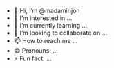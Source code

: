 - 👋 Hi, I’m @madaminjon
- 👀 I’m interested in ...
- 🌱 I’m currently learning ...
- 💞️ I’m looking to collaborate on ...
- 📫 How to reach me ...
- 😄 Pronouns: ...
- ⚡ Fun fact: ...

<!---
madminjo/madminjo is a ✨ special ✨ repository because its `README.md` (this file) appears on your GitHub profile.
You can click the Preview link to take a look at your changes.
--->
